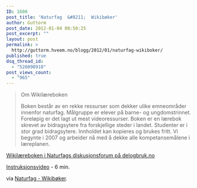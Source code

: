 ```yaml
---
ID: 1600
post_title: 'Naturfag  &#8211;  Wikibøker'
author: Guttorm
post_date: 2012-01-04 08:50:25
post_excerpt: ""
layout: post
permalink: >
  http://guttorm.hveem.no/blogg/2012/01/naturfag-wikiboker/
published: true
dsq_thread_id:
  - "526090918"
post_views_count:
  - "965"
---
```

<blockquote>Om Wikilæreboken

Boken består av en rekke ressurser som dekker ulike emneområder innenfor naturfag. Målgruppe er elever på barne- og ungdomstrinnet. Foreløpig er det lagt ut mest videoressurser. Boken er en lærebok skrevet av bidragsytere fra forskjellige steder i landet. Studenter er i stor grad bidragsytere. Innholdet kan kopieres og brukes fritt. Vi begynte i 2007 og arbeider nå med å dekke alle kompetansemålene i læreplanen.</blockquote>
<a href="http://delogbruk.ning.com/group/wikilrebokeninaturfag">Wikilæreboken i Naturfags diskusjonsforum på delogbruk.no</a>

<a href="http://www.youtube.com/watch?v=5XdsU-BJqJ8">Instruksjonsvideo</a> - 6 min.

via <a href="http://no.wikibooks.org/wiki/Naturfag">Naturfag - Wikibøker</a>.

&nbsp;